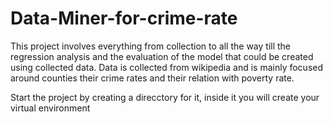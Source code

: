 # Data-Miner-for-crime-rate   

This project involves everything from collection to all the way till the regression analysis and the evaluation of the model that could be created using collected data. Data is collected from wikipedia and is mainly focused around counties their crime rates and their relation with poverty rate.  

Start the project by creating a direcctory for it, inside it you will create your virtual environment 
